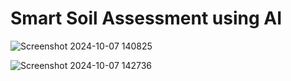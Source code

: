 # Smart Soil Assessment using AI 

![Screenshot 2024-10-07 140825](https://github.com/user-attachments/assets/a0e159eb-4e30-4dcc-81c4-9956baf15089)

![Screenshot 2024-10-07 142736](https://github.com/user-attachments/assets/2d90870a-580e-4c5a-bd31-013d20f534e8)
